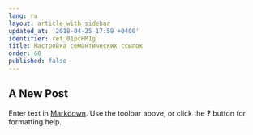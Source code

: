 ```yaml
---
lang: ru
layout: article_with_sidebar
updated_at: '2018-04-25 17:59 +0400'
identifier: ref_01pcHM1g
title: Настройка семантических ссылок
order: 60
published: false
---
```

## A New Post

Enter text in [Markdown](http://daringfireball.net/projects/markdown/). Use the toolbar above, or click the **?** button for formatting help.
